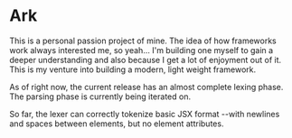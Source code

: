 # Ark
This is a personal passion project of mine. The idea of how frameworks work always interested me, so yeah... I'm building one myself to gain a deeper understanding and also because I get a lot of enjoyment out of it. This is my venture into building a modern, light weight framework. 

As of right now, the current release has an almost complete lexing phase. The parsing phase is currently being iterated on. 

So far, the lexer can correctly tokenize basic JSX format --with newlines and spaces between elements, but no element attributes.
